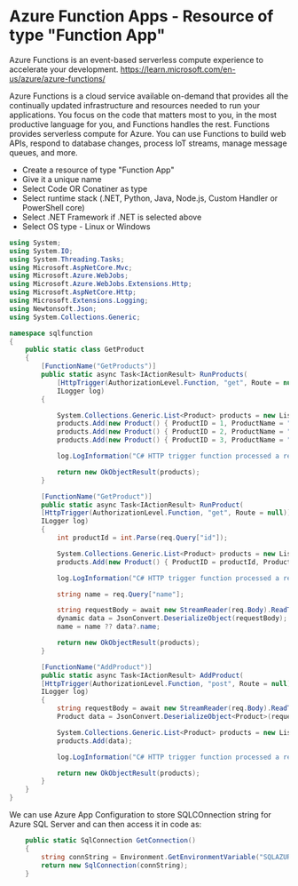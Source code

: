 # Azure Function Apps - Resource of type "Function App"
Azure Functions is an event-based serverless compute experience to accelerate your development.
https://learn.microsoft.com/en-us/azure/azure-functions/

Azure Functions is a cloud service available on-demand that provides all the continually updated infrastructure and resources needed to run your applications. You focus on the code that matters most to you, in the most productive language for you, and Functions handles the rest. Functions provides serverless compute for Azure. You can use Functions to build web APIs, respond to database changes, process IoT streams, manage message queues, and more.

- Create a resource of type "Function App"
- Give it a unique name
- Select Code OR Conatiner as type
- Select runtime stack (.NET, Python, Java, Node.js, Custom Handler or PowerShell core)
- Select .NET Framework if .NET is selected above
- Select OS type - Linux or Windows

```c#
using System;
using System.IO;
using System.Threading.Tasks;
using Microsoft.AspNetCore.Mvc;
using Microsoft.Azure.WebJobs;
using Microsoft.Azure.WebJobs.Extensions.Http;
using Microsoft.AspNetCore.Http;
using Microsoft.Extensions.Logging;
using Newtonsoft.Json;
using System.Collections.Generic;

namespace sqlfunction
{
    public static class GetProduct
    {
        [FunctionName("GetProducts")]
        public static async Task<IActionResult> RunProducts(
            [HttpTrigger(AuthorizationLevel.Function, "get", Route = null)] HttpRequest req,
            ILogger log)
        {

            System.Collections.Generic.List<Product> products = new List<Product>();
            products.Add(new Product() { ProductID = 1, ProductName = "Laptop", Quantity = 100 });
            products.Add(new Product() { ProductID = 2, ProductName = "Desktop", Quantity = 150 });
            products.Add(new Product() { ProductID = 3, ProductName = "Tablet", Quantity = 95 });

            log.LogInformation("C# HTTP trigger function processed a request.");

            return new OkObjectResult(products);
        }

        [FunctionName("GetProduct")]
        public static async Task<IActionResult> RunProduct(
        [HttpTrigger(AuthorizationLevel.Function, "get", Route = null)] HttpRequest req,
        ILogger log)
        {
            int productId = int.Parse(req.Query["id"]);

            System.Collections.Generic.List<Product> products = new List<Product>();
            products.Add(new Product() { ProductID = productId, ProductName = "Laptop", Quantity = 100 });

            log.LogInformation("C# HTTP trigger function processed a request.");

            string name = req.Query["name"];

            string requestBody = await new StreamReader(req.Body).ReadToEndAsync();
            dynamic data = JsonConvert.DeserializeObject(requestBody);
            name = name ?? data?.name;

            return new OkObjectResult(products);
        }

        [FunctionName("AddProduct")]
        public static async Task<IActionResult> AddProduct(
        [HttpTrigger(AuthorizationLevel.Function, "post", Route = null)] HttpRequest req,
        ILogger log)
        {
            string requestBody = await new StreamReader(req.Body).ReadToEndAsync();
            Product data = JsonConvert.DeserializeObject<Product>(requestBody);

            System.Collections.Generic.List<Product> products = new List<Product>();
            products.Add(data);

            log.LogInformation("C# HTTP trigger function processed a request.");

            return new OkObjectResult(products);
        }
    }
}
```

We can use Azure App Configuration to store SQLCOnnection string for Azure SQL Server and can then access it in code as:
```c#
    public static SqlConnection GetConnection()
    {
        string connString = Environment.GetEnvironmentVariable("SQLAZURECONNSTRING_SQLConnString");
        return new SqlConnection(connString);
    }
```
